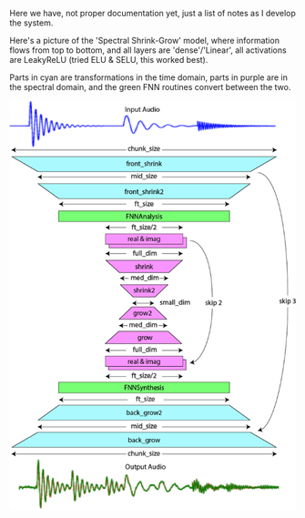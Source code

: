 
Here we have, not proper documentation yet, just a list of notes as I
develop the system.

Here's a picture of the 'Spectral Shrink-Grow' model, where information flows
from top to bottom, and all layers are 'dense'/'Linear', all activations are
LeakyReLU (tried ELU & SELU, this worked best).

Parts in cyan are transformations in the time domain, parts in purple are in the
spectral domain, and the green FNN routines convert between the two. 

![model_diagram](model_diagram.png)
